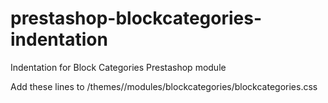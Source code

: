 # prestashop-blockcategories-indentation
Indentation for Block Categories Prestashop module

Add these lines to /themes/<your theme>/modules/blockcategories/blockcategories.css